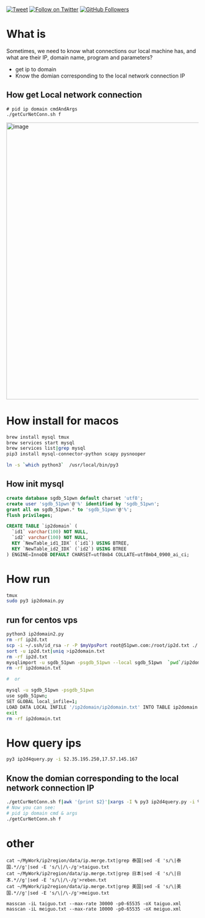 [![Tweet](https://img.shields.io/twitter/url/http/Hktalent3135773.svg?style=social)](https://twitter.com/intent/follow?screen_name=Hktalent3135773) [![Follow on Twitter](https://img.shields.io/twitter/follow/Hktalent3135773.svg?style=social&label=Follow)](https://twitter.com/intent/follow?screen_name=Hktalent3135773) [![GitHub Followers](https://img.shields.io/github/followers/hktalent.svg?style=social&label=Follow)](https://github.com/hktalent/)
# What is
Sometimes, we need to know what connections our local machine has, and what are their IP, domain name, program and parameters?
- get ip to domain
- Know the domian corresponding to the local network connection IP
## How get Local network connection
```
# pid ip domain cmdAndArgs
./getCurNetConn.sh f
```
<img width="726" alt="image" src="https://user-images.githubusercontent.com/18223385/138234250-3ee416cd-d890-4f99-87a4-c4cc85aae8c5.png">

# How install for macos
```bash
brew install mysql tmux
brew services start mysql
brew services list|grep mysql
pip3 install mysql-connector-python scapy pysnooper

ln -s `which python3`  /usr/local/bin/py3
```

## How init mysql
```sql
create database sgdb_51pwn default charset 'utf8';
create user 'sgdb_51pwn'@'%' identified by 'sgdb_51pwn';
grant all on sgdb_51pwn.* to 'sgdb_51pwn'@'%';
flush privileges;

CREATE TABLE `ip2domain` (
  `id1` varchar(100) NOT NULL,
  `id2` varchar(100) NOT NULL,
  KEY `NewTable_id1_IDX` (`id1`) USING BTREE,
  KEY `NewTable_id2_IDX` (`id2`) USING BTREE
) ENGINE=InnoDB DEFAULT CHARSET=utf8mb4 COLLATE=utf8mb4_0900_ai_ci;

```

# How run
```bash
tmux
sudo py3 ip2domain.py

```
## run for centos vps  
```bash
python3 ip2domain2.py
rm -rf ip2d.txt
scp -i ~/.ssh/id_rsa -r -P $myVpsPort root@51pwn.com:/root/ip2d.txt ./
sort -u ip2d.txt|uniq >ip2domain.txt
rm -rf ip2d.txt
mysqlimport -u sgdb_51pwn -psgdb_51pwn --local sgdb_51pwn  `pwd`/ip2domain.txt
rm -rf ip2domain.txt

#  or

mysql -u sgdb_51pwn -psgdb_51pwn
use sgdb_51pwn;
SET GLOBAL local_infile=1;
LOAD DATA LOCAL INFILE '/ip2domain/ip2domain.txt' INTO TABLE ip2domain FIELDS TERMINATED BY ' ' LINES TERMINATED BY '\n';
exit
rm -rf ip2domain.txt
```

# How query ips
```bash
py3 ip2d4query.py -i 52.35.195.250,17.57.145.167
```
## Know the domian corresponding to the local network connection IP
```bash
./getCurNetConn.sh f|awk '{print $2}'|xargs -I % py3 ip2d4query.py -i %
# Now you can see: 
# pid ip domain cmd & args
./getCurNetConn.sh f
```

# other
```
cat ~/MyWork/ip2region/data/ip.merge.txt|grep 泰国|sed -E 's/\|泰国.*//g'|sed -E 's/\|/\-/g'>taiguo.txt
cat ~/MyWork/ip2region/data/ip.merge.txt|grep 日本|sed -E 's/\|日本.*//g'|sed -E 's/\|/\-/g'>reben.txt
cat ~/MyWork/ip2region/data/ip.merge.txt|grep 美国|sed -E 's/\|美国.*//g'|sed -E 's/\|/\-/g'>meiguo.txt

masscan -iL taiguo.txt --max-rate 30000 -p0-65535 -oX taiguo.xml
masscan -iL meiguo.txt --max-rate 10000 -p0-65535 -oX meiguo.xml

```
<!--
https://github.com/metowolf/iplist/blob/master/docs/cncity.md
http://ip.soshoulu.com/shengshiip.aspx
-->



